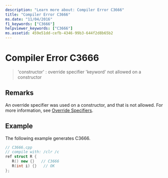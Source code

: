 ```yaml
---
description: "Learn more about: Compiler Error C3666"
title: "Compiler Error C3666"
ms.date: "11/04/2016"
f1_keywords: ["C3666"]
helpviewer_keywords: ["C3666"]
ms.assetid: 459e51dd-cefb-4346-99b3-644f2d8b65b2
---
```

# Compiler Error C3666

> 'constructor' : override specifier 'keyword' not allowed on a constructor

## Remarks

An override specifier was used on a constructor, and that is not allowed. For more information, see [Override Specifiers](../../extensions/override-specifiers-cpp-component-extensions.md).

## Example

The following example generates C3666.

```cpp
// C3666.cpp
// compile with: /clr /c
ref struct R {
   R() new {}   // C3666
   R(int i) {}   // OK
};
```
